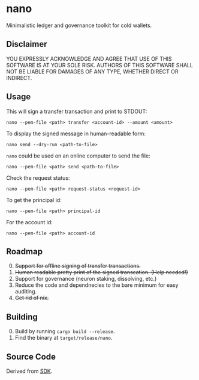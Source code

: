 # nano

Minimalistic ledger and governance toolkit for cold wallets.

## Disclaimer

YOU EXPRESSLY ACKNOWLEDGE AND AGREE THAT USE OF THIS SOFTWARE IS AT YOUR SOLE RISK.
AUTHORS OF THIS SOFTWARE SHALL NOT BE LIABLE FOR DAMAGES OF ANY TYPE, WHETHER DIRECT OR INDIRECT.

## Usage

This will sign a transfer transaction and print to STDOUT:

    nano --pem-file <path> transfer <account-id> --amount <amount>

To display the signed message in human-readable form:

    nano send --dry-run <path-to-file>

`nano` could be used on an online computer to send the file:

    nano --pem-file <path> send <path-to-file>

Check the request status:

    nano --pem-file <path> request-status <request-id>

To get the principal id:

    nano --pem-file <path> principal-id

For the account id:

    nano --pem-file <path> account-id

## Roadmap

0. ~~Support for offline signing of transfer transactions.~~
1. ~~Human readable pretty print of the signed transcation. (Help needed!)~~
2. Support for governance (neuron staking, dissolving, etc.)
3. Reduce the code and dependnecies to the bare minimum for easy auditing.
4. ~~Get rid of nix.~~

## Building

0. Build by running `cargo build --release`.
1. Find the binary at `target/release/nano`.

## Source Code

Derived from [SDK](https://github.com/dfinity/sdk).
